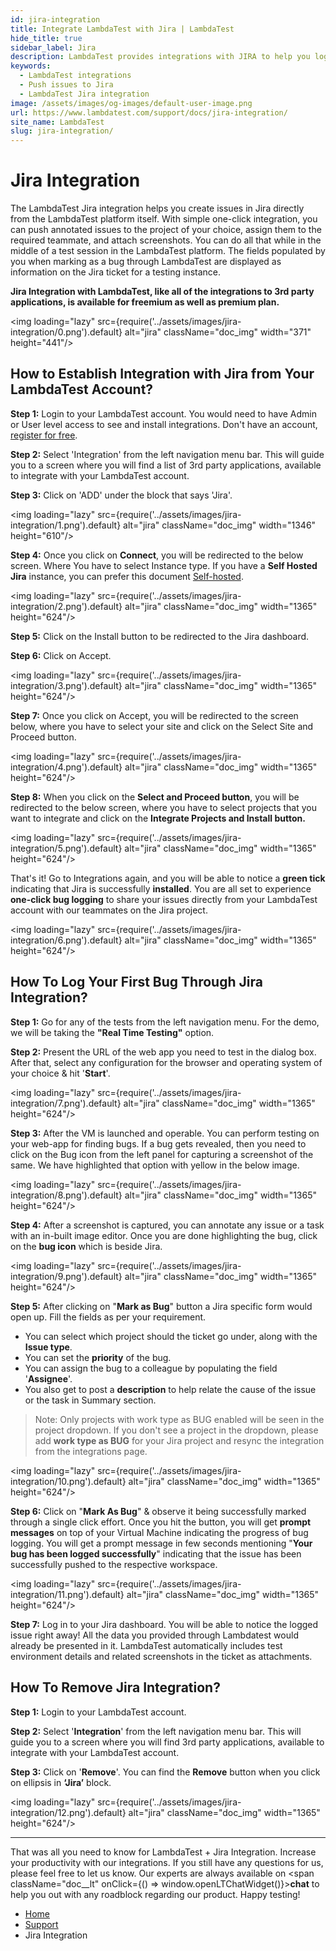 ```yaml
---
id: jira-integration
title: Integrate LambdaTest with Jira | LambdaTest
hide_title: true
sidebar_label: Jira
description: LambdaTest provides integrations with JIRA to help you log bugs directly from the middle of your test session on LambdaTest to JIRA platform.
keywords:
  - LambdaTest integrations
  - Push issues to Jira
  - LambdaTest Jira integration
image: /assets/images/og-images/default-user-image.png
url: https://www.lambdatest.com/support/docs/jira-integration/
site_name: LambdaTest
slug: jira-integration/
---
```


<script type="application/ld+json"
      dangerouslySetInnerHTML={{ __html: JSON.stringify({
       "@context": "https://schema.org",
        "@type": "BreadcrumbList",
        "itemListElement": [{
          "@type": "ListItem",
          "position": 1,
          "name": "Home",
          "item": "https://www.lambdatest.com"
        },{
          "@type": "ListItem",
          "position": 2,
          "name": "Support",
          "item": "https://www.lambdatest.com/support/docs/"
        },{
          "@type": "ListItem",
          "position": 3,
          "name": "Jira Integration",
          "item": "https://www.lambdatest.com/support/docs/jira-integration/"
        }]
      })
    }}
></script>

# Jira Integration

<!-- > Developed by Atlassian, Jira is one of the most popular enterprise project management tool. Equipped with a highly usable dashboard, task management features, and project analytics. It is used by development as well as testing teams to track user stories & progress on every sprint. Along with project management, Jira also aids in effective bug tracking by providing a space where you can log bugs and prioritized them according to your release bandwidth. -->

The LambdaTest Jira integration helps you create issues in Jira directly from the LambdaTest platform itself. With simple one-click integration, you can push annotated issues to the project of your choice, assign them to the required teammate, and attach screenshots. You can do all that while in the middle of a test session in the LambdaTest platform. The fields populated by you when marking as a bug through LambdaTest are displayed as information on the Jira ticket for a testing instance.

**Jira Integration with LambdaTest, like all of the integrations to 3rd party applications, is available for freemium as well as premium plan.**

<img loading="lazy" src={require('../assets/images/jira-integration/0.png').default} alt="jira"  className="doc_img" width="371" height="441"/>

## How to Establish Integration with Jira from Your LambdaTest Account?

**Step 1:** Login to your LambdaTest account. You would need to have Admin or User level access to see and install integrations. Don't have an account, [register for free](https://accounts.lambdatest.com/register).

**Step 2:** Select 'Integration' from the left navigation menu bar. This will guide you to a screen where you will find a list of 3rd party applications, available to integrate with your LambdaTest account.

**Step 3:** Click on 'ADD' under the block that says 'Jira'.

<img loading="lazy" src={require('../assets/images/jira-integration/1.png').default} alt="jira"  className="doc_img" width="1346" height="610"/>

**Step 4:** Once you click on **Connect**, you will be redirected to the below screen. Where You have to select Instance type. If you have a **Self Hosted Jira** instance, you can prefer this document [Self-hosted](https://www.lambdatest.com/support/docs/jira-self-hosted-integration/).

<img loading="lazy" src={require('../assets/images/jira-integration/2.png').default} alt="jira"  className="doc_img" width="1365" height="624"/>

**Step 5:** Click on the Install button to be redirected to the Jira dashboard.

**Step 6:** Click on Accept.

<img loading="lazy" src={require('../assets/images/jira-integration/3.png').default} alt="jira"  className="doc_img" width="1365" height="624"/>

**Step 7:** Once you click on Accept, you will be redirected to the screen below, where you have to select your site and click on the  Select Site and Proceed button.

<img loading="lazy" src={require('../assets/images/jira-integration/4.png').default} alt="jira"  className="doc_img" width="1365" height="624"/>

**Step 8:** When you click on the **Select and Proceed button**, you will be redirected to the below screen, where you have to select projects that you want to integrate and click on the **Integrate Projects and Install button.**

<img loading="lazy" src={require('../assets/images/jira-integration/5.png').default} alt="jira"  className="doc_img" width="1365" height="624"/>

That's it! Go to Integrations again, and you will be able to notice a **green tick** indicating that Jira is successfully **installed**. You are all set to experience **one-click bug logging** to share your issues directly from your LambdaTest account with our teammates on the Jira project.

<img loading="lazy" src={require('../assets/images/jira-integration/6.png').default} alt="jira"  className="doc_img" width="1365" height="624"/>


<!-- ## How To Share Multiple Screenshots In Jira While Bug Logging?
***
After capturing multiple screenshots for issues, you can easily share them directly to your Jira dashboard.

**Step 1**: Once you’re in the VM, click on the **Gallery icon** from left in-built editor tools.

<img loading="lazy" src={require('../assets/images/jira-integration/jira-12.webp').default} alt="jira-integration"  className="doc_img" width="1352" height="599"/>

**Step 2**: Select the captured screenshots that you want to share and click on **Mark As Bug**.

<img loading="lazy" src={require('../assets/images/jira-integration/jira-15.webp').default} alt="jira-integration"  className="doc_img" width="1354" height="598"/>

**Step 3**: A Jira specific form would pop up. Fill the form fields as per your requirement and click on **Create Issue**, your bug will be marked successfully.

<img loading="lazy" src={require('../assets/images/jira-integration/jira-13.webp').default} alt="jira-integration"  className="doc_img" width="1352" height="625"/>

**Step 4**: Visit your Jira dashboard. You’ll find your marked issues right away.

<img loading="lazy" src={require('../assets/images/jira-integration/Screenshot-96.webp').default} alt="jira-integration"  className="doc_img" width="1338" height="592"/> -->

## How To Log Your First Bug Through Jira Integration?

**Step 1:** Go for any of the tests from the left navigation menu. For the demo, we will be taking the **"Real Time Testing"** option.

**Step 2:** Present the URL of the web app you need to test in the dialog box. After that, select any configuration for the browser and operating system of your choice & hit '**Start**'.

<img loading="lazy" src={require('../assets/images/jira-integration/7.png').default} alt="jira"  className="doc_img" width="1365" height="624"/>

**Step 3:** After the VM is launched and operable. You can perform testing on your web-app for finding bugs. If a bug gets revealed, then you need to click on the Bug icon from the left panel for capturing a screenshot of the same. We have highlighted that option with yellow in the below image.

<img loading="lazy" src={require('../assets/images/jira-integration/8.png').default} alt="jira"  className="doc_img" width="1365" height="624"/>

**Step 4:** After a screenshot is captured, you can annotate any issue or a task with an in-built image editor. Once you are done highlighting the bug, click on the **bug icon** which is beside Jira.

<img loading="lazy" src={require('../assets/images/jira-integration/9.png').default} alt="jira"  className="doc_img" width="1365" height="624"/>

**Step 5:** After clicking on "**Mark as Bug**" button a Jira specific form would open up. Fill the fields as per your requirement.

- You can select which project should the ticket go under, along with the **Issue type**.
- You can set the **priority** of the bug.
- You can assign the bug to a colleague by populating the field '**Assignee**'.
- You also get to post a **description** to help relate the cause of the issue or the task in Summary section.

> Note: Only projects with work type as BUG enabled will be seen in the project dropdown. If you don't see a project in the dropdown, please add **work type as BUG** for your Jira project and resync the integration from the integrations page.

<img loading="lazy" src={require('../assets/images/jira-integration/10.png').default} alt="jira"  className="doc_img" width="1365" height="624"/>

**Step 6:** Click on "**Mark As Bug**" & observe it being successfully marked through a single click effort. Once you hit the button, you will get **prompt messages** on top of your Virtual Machine indicating the progress of bug logging. You will get a prompt message in few seconds mentioning "**Your bug has been logged successfully**" indicating that the issue has been successfully pushed to the respective workspace.

<img loading="lazy" src={require('../assets/images/jira-integration/11.png').default} alt="jira"  className="doc_img" width="1365" height="624"/>

**Step 7:** Log in to your Jira dashboard. You will be able to notice the logged issue right away! All the data you provided through Lambdatest would already be presented in it. LambdaTest automatically includes test environment details and related screenshots in the ticket as attachments.

## How To Remove Jira Integration?

**Step 1:** Login to your LambdaTest account.

**Step 2:** Select '**Integration**' from the left navigation menu bar. This will guide you to a screen where you will 
find 3rd party applications, available to integrate with your LambdaTest account.

**Step 3:** Click on '**Remove**'. You can find the **Remove** button when you click on  ellipsis in **‘Jira’** block.

<img loading="lazy" src={require('../assets/images/jira-integration/12.png').default} alt="jira" className="doc_img" width="1365" height="624"/>

---

That was all you need to know for LambdaTest + Jira Integration. Increase your productivity with our integrations. If you still have any questions for us, please feel free to let us know. Our experts are always available on <span className="doc__lt" onClick={() => window.openLTChatWidget()}>**chat**</span> to help you out with any roadblock regarding our product. Happy testing!

<nav aria-label="breadcrumbs">
  <ul className="breadcrumbs">
    <li className="breadcrumbs__item">
      <a className="breadcrumbs__link" target="_self" href="https://www.lambdatest.com">
        Home
      </a>
    </li>
    <li className="breadcrumbs__item">
      <a className="breadcrumbs__link" target="_self" href="https://www.lambdatest.com/support/docs/">
        Support
      </a>
    </li>
    <li className="breadcrumbs__item breadcrumbs__item--active">
      <span className="breadcrumbs__link">
        Jira Integration
      </span>
    </li>
  </ul>
</nav>